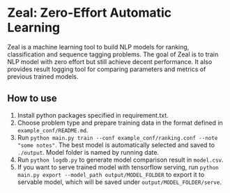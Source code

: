 # Zeal: Zero-Effort Automatic Learning

Zeal is a machine learning tool to build NLP models for ranking, classification and sequence tagging problems. The goal of Zeal is to train NLP model with zero effort but still achieve decent performance. It also provides result logging tool for comparing parameters and metrics of previous trained models.

## How to use

1. Install python packages specified in requirement.txt.
2. Choose problem type and prepare training data in the format defined in `example_conf/README.md`.
3. Run `python main.py train --conf example_conf/ranking.conf --note "some notes"`. The best model is automatically selected and saved to `./output`. Model folder is named by running date.
4. Run `python logdb.py` to generate model comparison result in `model.csv`. 
5. If you want to serve trained model with tensorflow serving, run `python main.py export --model_path output/MODEL_FOLDER` to export it to servable model, which will be saved under `output/MODEL_FOLDER/serve`.